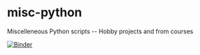 # misc-python
Miscelleneous Python scripts -- Hobby projects and from courses

[![Binder](https://mybinder.org/badge_logo.svg)](https://mybinder.org/v2/gh/Nimishdwarakanath/misc-python/HEAD?labpath=MaxHandWins_OOP_Udemy.ipynb)
